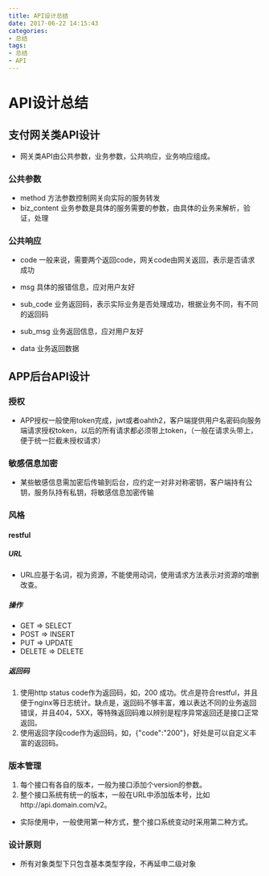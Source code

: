 ```yaml
---
title: API设计总结
date: 2017-06-22 14:15:43
categories: 
- 总结
tags:
- 总结
- API
---
```


# API设计总结

## 支付网关类API设计

- 网关类API由公共参数，业务参数，公共响应，业务响应组成。

### 公共参数

- method 方法参数控制网关向实际的服务转发
- biz_content 业务参数是具体的服务需要的参数，由具体的业务来解析，验证，处理


### 公共响应

- code 一般来说，需要两个返回code，网关code由网关返回，表示是否请求成功
- msg 具体的报错信息，应对用户友好

- sub_code 业务返回码，表示实际业务是否处理成功，根据业务不同，有不同的返回码
- sub_msg 业务返回信息，应对用户友好
- data 业务返回数据

## APP后台API设计

### 授权

- APP授权一般使用token完成，jwt或者oahth2，客户端提供用户名密码向服务端请求授权token，以后的所有请求都必须带上token，（一般在请求头带上，便于统一拦截未授权请求）

### 敏感信息加密

- 某些敏感信息需加密后传输到后台，应约定一对非对称密钥，客户端持有公钥，服务队持有私钥，将敏感信息加密传输

### 风格

#### restful

##### URL


- URL应基于名词，视为资源，不能使用动词，使用请求方法表示对资源的增删改查。

##### 操作

- GET => SELECT
- POST => INSERT
- PUT => UPDATE
- DELETE => DELETE

##### 返回码

1. 使用http status code作为返回码，如，200 成功。优点是符合restful，并且便于nginx等日志统计。缺点是，返回码不够丰富，难以表达不同的业务返回错误，并且404，5XX，等特殊返回码难以辨别是程序异常返回还是接口正常返回。
2. 使用返回字段code作为返回码，如，{"code":"200"}，好处是可以自定义丰富的返回码。

### 版本管理

1. 每个接口有各自的版本，一般为接口添加个version的参数。
2. 整个接口系统有统一的版本，一般在URL中添加版本号，比如http://api.domain.com/v2。

- 实际使用中，一般使用第一种方式，整个接口系统变动时采用第二种方式。


### 设计原则

- 所有对象类型下只包含基本类型字段，不再延申二级对象